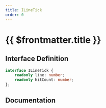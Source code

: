 ```yaml
---
title: ILineTick
order: 0
---
```


# {{ $frontmatter.title }}

<!--@include: ./iLineTick_partial_header.md-->

## Interface Definition

```ts
interface ILineTick {
    readonly line: number;
    readonly hitCount: number;
};
```

## Documentation

<!--@include: ./iLineTick_partial_footer.md-->
